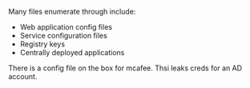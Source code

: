 Many files enumerate through include:
- Web application config files
- Service configuration files
- Registry keys
- Centrally deployed applications

There is a config file on the box for mcafee. Thsi leaks creds for an AD account.